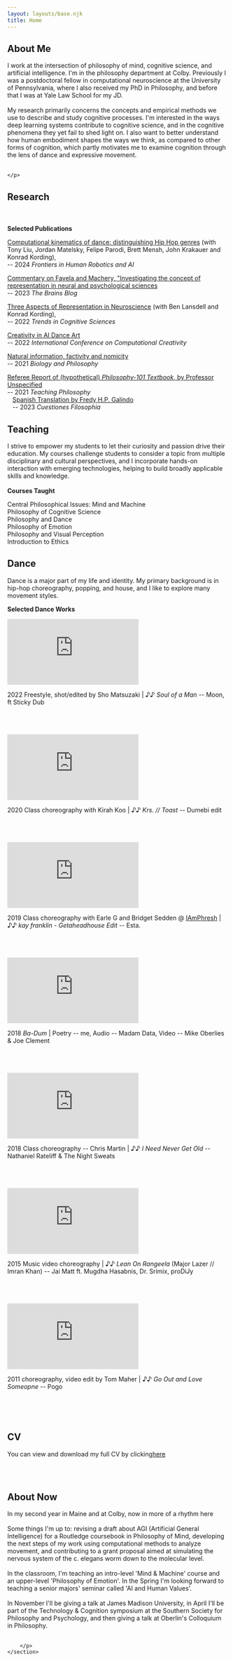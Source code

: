 ```yaml
---
layout: layouts/base.njk
title: Home
---
```


<div class="content-container">
    <div class="left-column">
<section id="about" class="section-about">
    <h2>About Me</h2>
    <p>
    I work at the intersection of philosophy of mind, cognitive science, and artificial intelligence. I'm in the philosophy department at Colby. Previously I was a postdoctoral fellow in computational neuroscience at the University of Pennsylvania, where I also received my PhD in Philosophy, and before that I was at Yale Law School for my JD.
    <br><br> 
    My research primarily concerns the concepts and empirical methods we use to describe and study cognitive processes. I'm interested in the ways deep learning systems contribute to cognitive science, and in the cognitive phenomena they yet fail to shed light on. I also want to better understand how human embodiment shapes the ways we think, as compared to other forms of cognition, which partly motivates me to examine cognition through the lens of dance and expressive movement.  
    <br><br>
   
            
    </p>
</section>

<section id="research" class="section-research">
    <h2>Research</h2>
    <br><br>
    <strong>Selected Publications</strong><br>
    <p><a href="https://www.ncbi.nlm.nih.gov/pmc/articles/PMC11098014/">Computational kinematics of dance: distinguishing Hip Hop genres</a> (with Tony Liu, Jordan Matelsky, Felipe Parodi, Brett Mensh, John Krakauer and Konrad Kording),<br>-- 2024 <em>Frontiers in Human Robotics and AI</em></p>
    <p><a href="https://philosophyofbrains.com/2024/01/23/commentary-on-favela-and-machery-investigating-the-concept-of-representation-in-the-neural-and-psychological-sciences.aspx">Commentary on Favela and Machery, "Investigating the concept of representation in neural and psychological sciences</a><br>-- 2023 <em>The Brains Blog</em></p>
    <p><a href="https://www.sciencedirect.com/science/article/abs/pii/S1364661322002108?dgcid=author">Three Aspects of Representation in Neuroscience</a> (with Ben Lansdell and Konrad Kording),<br>-- 2022 <em>Trends in Cognitive Sciences</em></p>
    <p><a href="http://ceur-ws.org/Vol-3255/paper6.pdf">Creativity in AI Dance Art</a><br>-- 2022 <em>International Conference on Computational Creativity</em></p>
    <p><a href="https://link.springer.com/article/10.1007/s10539-021-09784-4">Natural information, factivity and nomicity</a><br>-- 2021 <em>Biology and Philosophy</em></p>
    <p><a href="https://revistas.uptc.edu.co/index.php/cuestiones_filosofia/article/view/16074">Referee Report of (hypothetical) <em>Philosophy-101 Textbook</em>, by Professor Unspecified</a><br>-- 2021 <em>Teaching Philosophy</em><br>
    &nbsp;&nbsp;&nbsp;<a href="https://www.pdcnet.org/teachphil/content/teachphil_2021_0999_3_30_142">Spanish Translation by Fredy H.P. Galindo</a><br>&nbsp;&nbsp;&nbsp;-- 2023 <em>Cuestiones Filosophia</em></p>
</section>


<section id="teaching" class="section-teaching">
    <h2>Teaching</h2>
    <p>I strive to empower my students to let their curiosity and passion drive their education. My courses challenge students to consider a topic from multiple disciplinary and cultural perspectives, and I incorporate hands-on interaction with emerging technologies, helping to build broadly applicable skills and knowledge.  <br><br>
    <strong>Courses Taught</strong>
    <p>Central Philosophical Issues: Mind and Machine<br>
    Philosophy of Cognitive Science<br>
    Philosophy and Dance<br>
    Philosophy of Emotion<br>
    Philosophy and Visual Perception<br>
    Introduction to Ethics
    </p>
    
</section>

<section id="dance" class="section-dance">
    <h2>Dance</h2>
    <p>Dance is a major part of my life and identity. My primary background is in hip-hop choreography, popping, and house, and I like to explore many movement styles.</p>
    <p><strong>Selected Dance Works</strong></p>

<div class="video-container">
    <iframe src="https://player.vimeo.com/video/780196253" frameborder="0" allowfullscreen></iframe>
</div>
<p class="video-info"> 2022 Freestyle, shot/edited by Sho Matsuzaki | ♪♪ <em>Soul of a Man</em> -- Moon, ft Sticky Dub</p> <br><br><br>

<div class="video-container">
    <iframe src="https://www.youtube.com/embed/M6nZlqTS2iE" frameborder="0" allowfullscreen></iframe>
</div>
<p class="video-info"> 2020 Class choreography with Kirah Koo | ♪♪ <em>Krs. // Toast </em> -- Dumebi edit</p> <br><br><br>

<div class="video-container">
    <iframe src="https://www.youtube.com/embed/vGdgA-ijewM" frameborder="0" allowfullscreen></iframe>
</div>
<p class="video-info"> 2019 Class choreography with Earle G and Bridget Sedden @ <a href="https://www.iamphresh.com/home">IAmPhresh</a> | ♪♪ <em>kay franklin - Getaheadhouse Edit </em> -- Esta. </p> <br><br><br>

<div class="video-container">
    <iframe src="https://www.youtube.com/embed/V-F8Dd4N0UU" frameborder="0" allowfullscreen></iframe>
</div>
<p class="video-info"> 2018 <em>Ba-Dum</em> | Poetry -- me, Audio -- Madam Data, Video -- Mike Oberlies & Joe Clement </p> <br><br><br>

<div class="video-container">
    <iframe src="https://www.youtube.com/embed/5V7loVom_xY" frameborder="0" allowfullscreen></iframe>
</div>
<p class="video-info"> 2018 Class choreography -- Chris Martin | ♪♪ <em>I Need Never Get Old</em> -- Nathaniel Rateliff & The Night Sweats</p> <br><br><br>

<div class="video-container">
    <iframe src="https://www.youtube.com/embed/1_Cgt09qLhg" frameborder="0" allowfullscreen></iframe>
</div>
<p class="video-info"> 2015 Music video choreography | ♪♪ <em>Lean On Rangeela</em> (Major Lazer // Imran Khan) -- Jai Matt ft. Mugdha Hasabnis, Dr. Srimix, proDiJy</p> <br><br><br>

<div class="video-container">
    <iframe src="https://www.youtube.com/embed/rYi7w4yOaEA" frameborder="0" allowfullscreen></iframe>
</div>
<p class="video-info"> 2011 choreography, video edit by Tom Maher | ♪♪ <em>Go Out and Love Someopne</em> -- Pogo</p> <br><br><br>

</section>


<section id="cv" class="section-cv">
    <h2>CV</h2>
    <p>You can view and download my full CV by clicking<a href="/assets/CV.pdf" target="_blank">here</a></p> <br><br>
</section>
    
</div>

<div class="right-column">
    <section id="currently" class="section-currently">
        <h2>About Now</h2>
        <p>In my second year in Maine and at Colby, now in more of a rhythm here <br><br>
         Some things I'm up to: revising a draft about AGI (Artificial General Intelligence) for a Routledge coursebook in Philosophy of Mind, developing the next steps of my work using computational methods to analyze movement, and contributing to a grant proposal aimed at simulating the nervous system of the c. elegans worm down to the molecular level.<br><br>
        In the classroom, I'm teaching an intro-level 'Mind & Machine' course and an upper-level 'Philosophy of Emotion'. In the Spring I'm looking forward to teaching a senior majors' seminar called 'AI and Human Values'.<br><br>
        In November I'll be giving a talk at James Madison University, in April I'll be part of the Technology & Cognition symposium at the Southern Society for Philosophy and Psychology, and then giving a talk at Oberlin's Colloquium in Philosophy.<br><br>
    
        </p>
    </section>
</div>

